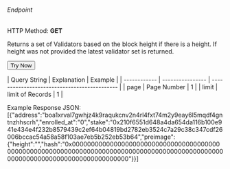 <h6>Endpoint</h6>

<p id="endpoint"></p>

HTTP Method: **GET**

Returns a set of Validators based on the block height if there is a height. If height was not provided the latest validator set is returned.
<!-- <input class="md-input" placeholder="Enter Page" id="page" width="100"></input><br/>
<input class="md-input" placeholder="Enter Limit" id="limit"></input><br/><br/> -->
<button class="md-button" onclick="tryNow()">Try Now</button>
<script>
   document.getElementById("endpoint").innerHTML =`https://dev-stoa-boascan.bosagora.com/validators?page=1&limit=1`
   //${document.getElementById("page").value || "1"}&limit=${document.getElementById("limit").value || "1"}`
    function tryNow(){
        document.getElementById("showResult").innerHTML =""
        document.getElementById("endpoint").innerHTML =""
        fetch(`https://dev-stoa-boascan.bosagora.com/validators?page=1&limit=1`)
        //${document.getElementById("page").value || "1"}&limit=${document.getElementById("limit").value || "1"}`
        .then((res) => {
            res.json().then((res) => {
                document.getElementById("showResult").innerHTML = JSON.stringify(res)
                document.getElementById("endpoint").innerHTML =`https://dev-stoa-boascan.bosagora.com/validators?page=1&limit=1`
                //${document.getElementById("page").value || "1"}&limit=${document.getElementById("limit").value || "1"}`
                })
        }).catch((err) => {
            console.log(err)
        })
    }
</script>
<p id="showResult"></p>
| Query String | Explanation    | Example                            |
| ------------ | ---------------- | -------------------------------------------- |
| page  | Page Number | 1 |
| limit  | limit of Records | 1 |

Example Response JSON:<br/>
[{"address":"boa1xrval7gwhjz4k9raqukcnv2n4rl4fxt74m2y9eay6l5mqdf4gntnzhhscrh","enrolled_at":"0","stake":"0x210f6551d648a4da654da116b100e941e434e4f232b8579439c2ef64b04819bd2782eb3524c7a29c38c347cdf26006bccac54a58a58f103ae7eb5b252eb53b64","preimage":{"height":"","hash":"0x00000000000000000000000000000000000000000000000000000000000000000000000000000000000000000000000000000000000000000000000000000000"}}]